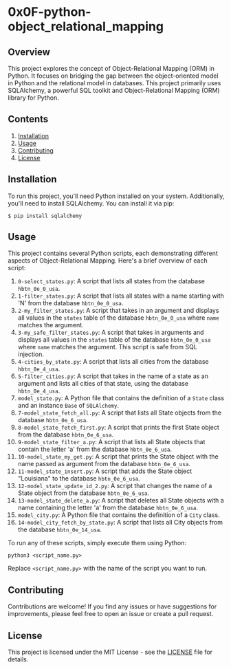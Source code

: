# 0x0F-python-object_relational_mapping

## Overview
This project explores the concept of Object-Relational Mapping (ORM) in Python. It focuses on bridging the gap between the object-oriented model in Python and the relational model in databases. This project primarily uses SQLAlchemy, a powerful SQL toolkit and Object-Relational Mapping (ORM) library for Python.

## Contents
1. [Installation](#installation)
2. [Usage](#usage)
3. [Contributing](#contributing)
4. [License](#license)

## Installation
To run this project, you'll need Python installed on your system. Additionally, you'll need to install SQLAlchemy. You can install it via pip:
```
$ pip install sqlalchemy
```


## Usage
This project contains several Python scripts, each demonstrating different aspects of Object-Relational Mapping. Here's a brief overview of each script:

1. `0-select_states.py`: A script that lists all states from the database `hbtn_0e_0_usa`.
2. `1-filter_states.py`: A script that lists all states with a name starting with 'N' from the database `hbtn_0e_0_usa`.
3. `2-my_filter_states.py`: A script that takes in an argument and displays all values in the `states` table of the database `hbtn_0e_0_usa` where `name` matches the argument.
4. `3-my_safe_filter_states.py`: A script that takes in arguments and displays all values in the `states` table of the database `hbtn_0e_0_usa` where `name` matches the argument. This script is safe from SQL injection.
5. `4-cities_by_state.py`: A script that lists all cities from the database `hbtn_0e_4_usa`.
6. `5-filter_cities.py`: A script that takes in the name of a state as an argument and lists all cities of that state, using the database `hbtn_0e_4_usa`.
7. `model_state.py`: A Python file that contains the definition of a `State` class and an instance `Base` of `SQLAlchemy`.
8. `7-model_state_fetch_all.py`: A script that lists all State objects from the database `hbtn_0e_6_usa`.
9. `8-model_state_fetch_first.py`: A script that prints the first State object from the database `hbtn_0e_6_usa`.
10. `9-model_state_filter_a.py`: A script that lists all State objects that contain the letter 'a' from the database `hbtn_0e_6_usa`.
11. `10-model_state_my_get.py`: A script that prints the State object with the name passed as argument from the database `hbtn_0e_6_usa`.
12. `11-model_state_insert.py`: A script that adds the State object "Louisiana" to the database `hbtn_0e_6_usa`.
13. `12-model_state_update_id_2.py`: A script that changes the name of a State object from the database `hbtn_0e_6_usa`.
14. `13-model_state_delete_a.py`: A script that deletes all State objects with a name containing the letter 'a' from the database `hbtn_0e_6_usa`.
15. `model_city.py`: A Python file that contains the definition of a `City` class.
16. `14-model_city_fetch_by_state.py`: A script that lists all City objects from the database `hbtn_0e_14_usa`.

To run any of these scripts, simply execute them using Python:
```
python3 <script_name.py>
```
Replace `<script_name.py>` with the name of the script you want to run.

## Contributing
Contributions are welcome! If you find any issues or have suggestions for improvements, please feel free to open an issue or create a pull request.

## License
This project is licensed under the MIT License - see the [LICENSE](LICENSE) file for details.

